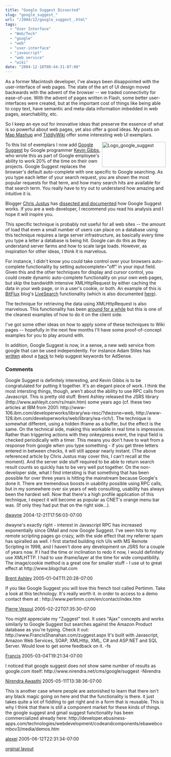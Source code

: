 ```yaml
---
title: "Google Suggest Dissected"
slug: "google_suggest_"
url: "/2004/12/google_suggest_.html"
tags:
  - "User Interface"
  - "Web/Tech"
  - "google"
  - "web"
  - "user-interface"
  - "javascript"
  - "web service"
  - "wiki"
date: "2004-12-18T08:44:31-07:00"
---
```

<p>As a former Macintosh developer, I've always been disappointed with the user-interface of web pages. The state of the art of UI design moved backwards with the advent of the browser -- we traded connectivity for ease-of-use. With the advent of pages written in Flash, some better user-interfaces were created, but at the important cost of things like being able to copy text, have semantic and meta-data information imbedded in web pages, searchability, etc.</p>
<p>So I keep an eye out for innovative ideas that preserve the essence of what is so powerful about web pages, yet also offer a good ideas. My posts on <a href="/2004/10/map_mashup.html">Map Mashup</a> and <a href="/2004/09/tiddlywiki.html">TiddlyWiki</a> offer some interesting web UI exemplars.</p>
<p><a href="http://www.google.com/webhp?hl=en&amp;complete=1"><img width="200" height="79" border="0" alt="Logo_google_suggest" title="Logo_google_suggest" src="/previous/images/logo_google_suggest.gif" style="margin: 0px 0px 5px 5px; float: right;" /></a></p>
<p>To this list of exemplars I now add <a href="http://www.google.com/webhp?hl=en&amp;complete=1">Google Suggest</a> by Google programmer <a href="http://www.google.com/googleblog/2004/12/ive-got-suggestion.html">Kevin Gibbs</a>, who wrote this as part of Google employee's ability to work 20% of the time on their own projects.
Google Suggest replaces the browser's default auto-complete with one specific to Google searching. As you type each letter of your search request, you are shown the most popular requests for that term, and how many search hits are available for that search term. You really have to try out to understand how amazing and intuitive it is.</p>
<p>Blogger <a href="http://serversideguy.blogspot.com/">Chris Justus</a> has <a href="http://serversideguy.blogspot.com/2004/12/google-suggest-dissected.html">dissected and documented</a> how Google Suggest works. If you are a web developer, I recommend you read his analysis and I hope it will inspire you.</p>
<p>This specific technique is probably not useful for all web sites -- the amount of load that even a small number of users can place on a database using this technique requires a large server infrastructure, as basically every time you type a letter a database is being hit. Google can do this as they understand server farms and how to scale large loads. However, as inspiration for other ideas, I think it is marvelous.</p>
<p>For instance, I didn't know you could take control over your browsers auto-complete functionality by setting autocomplete=&quot;off&quot; in your input field. Given this and the other techniques for display and cursor control, you could create dynamic auto-complete functionality on your own web pages, but skip the bandwidth intensive XMLHttpRequest by either caching the data in your web page, or in a user's cookie, or both. An example of this is <a href="http://blog.bitflux.ch/">BitFlux</a> blog's <a href="http://blog.bitflux.ch/archive/livesearch_roundup.html">LiveSearch</a> functionality (which is also documented <a href="http://blog4.bitflux.ch/wiki/LiveSearch">here</a>).</p>
<p>The technique for retrieving the data using XMLHttpRequest is also marvelous. This functionality has been <a href="http://developer.apple.com/internet/webcontent/xmlhttpreq.html">around for a while</a> but this is one of the cleanest examples of how to do it on the client side.</p>
<p>I've got some other ideas on how to apply some of these techniques to Wiki pages -- hopefully in the next few months I'll have some proof-of-concept examples for you to play around with.</p>
<p>In addition, Google Suggest is now, in a sense, a new web service from google that can be used independently. For instance Adam Stiles has <a href="http://www.adamstiles.com/adam/2004/12/hacking_google_.html">written</a> about a <a href="http://www.netcaptor.net/adsense/suggest.php">hack</a> to help suggest keywords for AdSense.</p>
<footer><h3>Comments</h3>
<div class="u-comment h-cite">
<p class="p-content p-name">Google Suggest is definitely interesting, and Kevin Gibbs is to be congratulated for putting it together. It's an elegant piece of work.
I think the most intersting things, though, aren't about the ability to use RPC calls from Javascript. This is pretty old stuff. Brent Ashley released the JSRS library (http://www.ashleyit.com/rs/main.htm) some years ago (cf. these two articles at IBM from 2001: http://www-106.ibm.com/developerworks/library/wa-resc/?dwzone=web, http://www-128.ibm.com/developerworks/web/library/wa-rich/). The technique is somewhat different, using a hidden Iframe as a buffer, but the effect is the same.
On the technical side, making this workable in real time is impressive. Rather than triggering actions with they onkeypress event, the input field is checked periodically with a timer. This means you don't have to wait from a response from google when you type something - if you get three letters entered in between checks, it will still appear nearly instant. (The above referenced article by Chris Justus may cover this, I can't recall at the moment). And the server side stuff required to be able to return search result counts so quickly has to be very well put together.
On the non-developer side, what I find intersting is that something that has been possible for over three years is hitting the mainstream because Google's done it. There are tremendous boosts in usability possible using RPC calls, but in my somewhere over six years of web consulting, usability has always been the hardest sell. Now that there's a high profile application of this technique, I expect it will become as popular as CNET's orange menu bar was. (If only they had put that on the right side...).
</p>
<a class="u-author h-card" href="http://iconys.com">dwayne</a>
<time class="dt-published" datetime="2004-12-21T17:56:03-07:00">2004-12-21T17:56:03-07:00</time>
</div>
<div class="u-comment h-cite">
<p class="p-content p-name">dwayne's exactly right - interest in Javascript RPC has increased exponentially since GMail and now Google Suggest.  I've seen hits to my remote scripting pages go crazy, with the side effect that my referrer spam has spiralled as well.
I first started building rich UIs with MS Remote Scripting in 1998, and I haven't done any development on JSRS for a couple of years now.  If I had the time or inclination to redo it now, I would definitely use XMLHTTP.  I had to use iframe/layer at the time for wide compatibility.
The image/cookie method is a great one for smaller stuff - I use ut to great effect at http://www.blogchat.com
</p>
<a class="u-author h-card" href="http://www.ashleyit.com/rs">Brent Ashley</a>
<time class="dt-published" datetime="2005-01-04T11:20:28-07:00">2005-01-04T11:20:28-07:00</time>
</div>
<div class="u-comment h-cite">
<p class="p-content p-name">If you like Google Suggest you will love this french tool called Pertimm. Take a look at this technology. It's really worth it. in order to access to a demo contact them at :
http://www.pertimm.com/en/contact/index.htm
</p>
<a class="u-author h-card" href="http://pouncha.typepad.com">Pierre Vesoul</a>
<time class="dt-published" datetime="2005-02-22T07:35:30-07:00">2005-02-22T07:35:30-07:00</time>
</div>
<div class="u-comment h-cite">
<p class="p-content p-name">You might appreciate my "Zuggest" tool.
It uses "Ajax" concepts and works similarly to Google Suggest but searches against the Amazon Product database as you're typing.
Check it out: http://www.FrancisShanahan.com/zuggest.aspx
It's built with Javascript, Amazon Web Services, SOAP, XMLHttp, XML, C# and ASP.NET and SQL Server.
Would love to get some feedback on it.
-fs
</p>
<a class="u-author h-card" href="http://www.FrancisShanahan.com">Francis</a>
<time class="dt-published" datetime="2005-03-04T19:21:34-07:00">2005-03-04T19:21:34-07:00</time>
</div>
<div class="u-comment h-cite">
<p class="p-content p-name">I noticed that google suggest does not show same number of results as google.com itself:
http://www.nirendra.net/cms/google/suggest
-Nirendra
</p>
<a class="u-author h-card" href="http://www.nirendra.net">Nirendra Awasthi</a>
<time class="dt-published" datetime="2005-05-11T13:38:36-07:00">2005-05-11T13:38:36-07:00</time>
</div>
<div class="u-comment h-cite">
<p class="p-content p-name">This is another case where people are astonished to learn that there isn't any black magic going on here and that the functionality is there. it just takes quite a lot of fiddling to get right and in a form that is reusable. This is why I think that there is still a component market for these kinds of things. the google suggest and gmail suggest functionality has been commercialized already here:
http://developer.ebusiness-apps.com/technologies/webdevelopment/codeandcomponents/ebawebcombov3/media/demos.htm
</p>
<a class="u-author h-card" href="http://www.alexeiwhite.com">alexei</a>
<time class="dt-published" datetime="2005-06-12T22:31:34-07:00">2005-06-12T22:31:34-07:00</time>
</div>
</footer>
<p class="previous"><a href="/previous/2004/12/google_suggest_.html" rel="syndication" class="u-syndication" >orginal layout</a></p>
